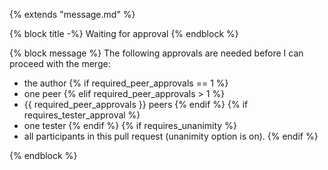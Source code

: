 {% extends "message.md" %}

{% block title -%}
Waiting for approval
{% endblock %}

{% block message %}
The following approvals are needed before I can proceed with the merge:

* the author
{% if required_peer_approvals == 1 %}
* one peer
{% elif required_peer_approvals > 1 %}
* {{ required_peer_approvals }} peers
{% endif %}
{% if requires_tester_approval %}
* one tester
{% endif %}
{% if requires_unanimity %}
* all participants in this pull request (unanimity option is on).
{% endif %}

{% endblock %}
